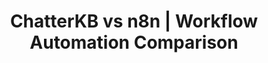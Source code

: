 ---
layout: marketing-comparison
sitemap:
  exclude: 'no'

title: ChatterKB vs n8n | Workflow Automation Comparison
description: "Discover why modern marketing teams choose ChatterKB's AI-powered knowledge & workflow automation over traditional node-based tools like n8n."

hero:
  title: "ChatterKB vs n8n"
  description: "Discover why modern marketing teams choose ChatterKB's AI-powered knowledge & workflow automation over traditional node-based tools like n8n."
  image: /assets/images/marketing/n8n-compare-hero.png
  primary_button:
    text: Try ChatterKB Free
    url: "https://app.chatterkb.com/auth/signup"
  secondary_button:
    text: Book a Demo
    url: "https://calendar.app.google/oKoqxPxBANh9d9cH9"

show_workflow_library: false

competitor_name: n8n

differences:
  rows:
    - label: "Pricing model"
      chatterkb: "Flat subscription, unlimited workflows"
      competitor: "Pay per execution / task"
    - label: "Workflow builder"
      chatterkb: "Plain-language prompts"
      competitor: "Node-based visual editor"
    - label: "Knowledge management"
      chatterkb: "Built-in KB grows over time"
      competitor: "None"
    - label: "Integrations"
      chatterkb: "Internal tools + 5,000+ via Zapier MCP"
      competitor: "≈300 native nodes"

about:
  chatterkb: |
    [ChatterKB](https://chatterkb.com) transforms how teams work by turning conversations into intelligent workflows. Unlike traditional automation tools that require technical expertise, ChatterKB lets anyone create powerful workflows simply by describing what they need in plain English.

    With ChatterKB, your team can:
    - Convert natural language instructions into executable workflows without coding
    - Automatically capture insights and decisions in a searchable knowledge base
    - Connect to existing tools and data sources without disrupting workflows
    - Build institutional memory that grows smarter with every interaction
    - Deploy workflows that adapt to new information and self-correct

    While technical platforms like n8n focus on node-based configuration for developers, ChatterKB brings workflow automation to everyone in your organization through an intuitive, conversation-first approach that preserves context and builds collective intelligence.

  competitor: |
    [n8n](https://n8n.io/) is a low-code, source-available, self-hostable alternative to ChatterKB. It’s really good for technical teams who want to build complex workflows faster.

    With n8n, you can build workflows using Javascript when you need flexibility. Or quickly connect apps with a drag n’ drop GUI when you don’t. You can easily handle advanced functionality like implementing multiple triggers, as well as branching and merging your flows.

pricing:
  chatterkb: |
    - **Free Plan**: $0 - 1 KB, 20 credits/mo
    - **Lite Plan**: [$12/mo - 1 KB, 100 credits/mo](https://app.chatterkb.com/checkout/plans)
    - **Plus Plan**: [$25/mo - 3 KBs, 350 credits/mo](https://app.chatterkb.com/checkout/plans)
    - **Pro Plan**: [$50/mo - 5 KBs, 800 credits/mo](https://app.chatterkb.com/checkout/plans)
    - **Business Plan**: Starting at $250/month - Custom KBs, credits, and users
    - **20% discount** on all plans with annual billing
    - All plans include unlimited knowledge storage
    - No hidden fees or premium upsells - all internal tools included
    - 30-day money-back guarantee on annual plans
  competitor: |
    - Self-hosted: Free (fair-code)
    - n8n Cloud: from **[$20 / month** for **2.5k executions](https://n8n.io/pricing/)**
    - Costs scale with execution volume
    - Enterprise plan pricing on request

mid_cta:
  headline: "Automate knowledge-driven workflows in minutes—not days."
  image: /assets/images/marketing/n8n-compare-mid-cta.png
  button_text: Try ChatterKB Free
  button_url: "https://app.chatterkb.com/auth/signup"

components:
  - title: Enterprise
    cb_text: |
        - **Data Sovereignty Options**: Control where your data lives with flexible deployment options that allow you to keep sensitive information in your own databases and servers while leveraging ChatterKB's processing capabilities
        - **Data Residency Controls**: Specify geographic locations for data storage and processing to meet regional compliance requirements
        - **Tenant Isolation**: Multi-tenant architecture with complete data separation between business units or client accounts
        - **Audit Logging**: Comprehensive activity tracking for compliance and security monitoring, with exportable logs for SIEM integration
        - **API-First Architecture**: Well-documented APIs for seamless integration with existing enterprise systems and custom applications
        - **Batch Processing**: Handle large-scale data operations efficiently for enterprise data volumes
        - **Role-Based Access Controls**: Granular permission settings for system features based on organizational roles
        - **Team Collaboration**: Built-in collaboration features for cross-functional teams
        - **Enterprise Billing**: Flexible enterprise billing options including invoicing
        - **Support**: Dedicated customer support with responsive service

    competitor_text: | 
        - **Self-hosted or Hosted**: Offers both self-hosted and n8n-hosted options, but with less focus on regulated industry compliance
        - **SAML SSO and LDAP**: Standard enterprise authentication protocols without specific data residency guarantees
        - **Environments**: Separation between dev, staging, and production environments
        - **Log Streaming**: Basic log streaming capabilities
        - **Version Control**: Workflow versioning through Git integration
        - **Team Collaboration**: Standard team collaboration features
        - **Developer Tools**: Technical debugging and development capabilities
        - **Enterprise Billing**: Invoice billing options
        - **Support**: Dedicated support with SLA agreements
    bg: ""

  - title: Ease of Use
    cb_text: |
        ChatterKB transforms workflow automation through its intuitive natural language interface that truly democratizes automation capabilities across organizations:

        - **Write, Don't Code**: Simply describe what you want to accomplish in plain English. For example, type "Create a workflow that monitors our client's social mentions, analyzes sentiment, and sends a weekly summary to our team" and ChatterKB handles the technical implementation.
        - **Zero Learning Curve**: New team members can create powerful workflows on day one without training sessions or technical onboarding. The interface feels as familiar as writing an email or document.
        - **Business-Friendly Terminology**: ChatterKB uses everyday business language rather than technical jargon. You'll work with concepts like "documents," "summaries," and "reports" instead of "nodes," "webhooks," or "API endpoints."
        - **Contextual Intelligence**: The system understands your business context and previous workflows, making increasingly intelligent suggestions as you use it. It learns your terminology and preferences over time.
        - **Self-Correcting Workflows**: When something doesn't work as expected, you can simply explain the issue conversationally, and ChatterKB will adjust the workflow accordingly without requiring technical debugging.
        - **Cross-Departmental Accessibility**: Marketing teams can create SEO analysis workflows, HR can automate onboarding processes, and sales can build client follow-up systems—all without developer support or IT tickets.
    competitor_text: |
        In stark contrast, n8n's node-based approach offers powerful capabilities but creates significant barriers for non-technical users:

        - **Technical Prerequisites**: Requires understanding of concepts like API endpoints, JSON data structures, and webhook configurations before even basic workflows can be created.
        - **Visual Programming Complexity**: Users must manually connect nodes, configure parameters, and understand data flow between components—essentially requiring programming logic without writing code.
        - **Extensive Documentation Required**: Even simple workflows demand consulting technical documentation to understand node configurations and parameter requirements.
        - **Developer Dependency**: Business teams typically need to submit IT tickets and wait for developer availability before automations can be implemented or modified.
        - **Troubleshooting Challenges**: When workflows fail, non-technical users struggle to identify where the problem occurred in the node chain, often requiring developer intervention.
        - **Significant Training Investment**: Organizations must invest in extensive training programs before business teams can utilize the platform, creating adoption barriers and implementation delays.
    bg: bg-body-tertiary

  - title: AI Automation
    cb_text: |
        ChatterKB offers a unified, memory-centric AI system that integrates document processing, knowledge management, and workflow automation in one cohesive platform. Rather than separating AI capabilities into modules, ChatterKB embeds intelligence throughout the entire system.

        Key Advantages Over n8n:
        1. **[Memory-First Architecture](/features/chat-assistant-memory/)**
        - ChatterKB builds institutional knowledge that compounds over time, unlike n8n's stateless workflow approach
        - Each interaction enriches the system's understanding, creating truly adaptive workflows
        - Knowledge persists across sessions, teams, and workflows without manual configuration
        
        2. **[Natural Language Workflow Creation](/features/workflows/)**
        - While n8n recommends "using AI as a starting point" for code that you then edit manually, ChatterKB allows complete workflow creation in plain English
        - No need to switch between AI assistance and manual node configuration
        - Non-technical users can create sophisticated workflows without coding or flowcharts
        
        3. **Contextual Intelligence**
        - ChatterKB maintains conversation context across all interactions
        - Workflows understand previous decisions and organizational knowledge
        - Self-correcting capabilities that adapt to new information during execution
        
        4. **Simplified Implementation**
        - n8n requires understanding LangChain nodes, agents, LLMs, and memory settings
        - ChatterKB handles these technical complexities behind the scenes
        - Focus on business outcomes rather than AI implementation details
        
        5. **Unified Experience**
        - n8n separates "AI for n8n" and "n8n for AI" as distinct modules
        - ChatterKB integrates all AI capabilities into a single, coherent experience
        - No context switching between building workflows and using AI features
        
        While n8n offers powerful capabilities for technical users who want to configure AI components manually, ChatterKB delivers a more accessible, integrated approach that brings advanced AI workflow capabilities to everyone in your organization without requiring technical expertise in LLMs, agents, or node-based programming.
    competitor_text: |
        n8n offers two AI modules: AI for n8n and n8n for AI:

        - AI for n8n: AI-assisted workflow building. n8n recommends using the ‘Ask AI’ feature as a starting point to create your initial code, and then edit it as needed.
        - n8n for AI: use n8n's advanced AI capabilities to create custom AI applications for your business operations.
        With n8n's LangChain nodes, you can easily incorporate AI-powered features into your workflows. These nodes are customizable, allowing you to select your preferred agent, Large Language Model (LLM), memory settings, and more. Plus, you can seamlessly connect LangChain logic with other data sources and services using any n8n node.

        That’s how n8n helps you build LLM apps:

        - Advanced chatbots: Create chatbots accessing diverse data for personalized interactions, surpassing basic queries. Use the Chat Trigger node when building AI workflows for chatbots and other chat interfaces.
        - Personalized assistants: Craft intelligent assistants integrating seamlessly with platforms like Google Drive, AWS, and others, enhancing personalization and context retention.
        - Information extraction: Implement extraction flows converting unstructured text into structured data using OutputParsers, facilitating downstream processing.
        - Document summarization: Develop tools summarizing extensive text into concise summaries while maintaining content essence and scope.
    bg: ""
  - title: Workflow Reliability
    cb_text: |
        ChatterKB's memory-centric execution model delivers superior reliability:

        - **Self-Correcting Workflows**: Workflows automatically adapt to new information and recover from errors without manual intervention
        - **Reasoner-Based Architecture**: Specialized components handle planning, RAG operations, and memory pre-population with focused context
        - **Dynamic Flow Control**: Intelligent mapping system with on_success and on_failed paths creates truly adaptive workflows
        - **Enhanced Status Model**: Four-state execution model (success/failure for progression, more_info/critical_failure for intelligent handling)
        - **Graceful Error Recovery**: When unexpected situations arise, workflows can replan steps and self-correct without human intervention
        - **Continuous Improvement**: Each workflow execution enriches the knowledge base, making future runs more reliable

    competitor_text: |
        n8n's node-based architecture follows traditional workflow execution patterns:

        - **Manual Error Handling**: Users must anticipate and explicitly program error conditions for each node
        - **Fixed Execution Paths**: Flows follow predetermined paths regardless of new context or changing conditions
        - **Binary Success/Failure**: Limited to basic pass/fail states without nuanced handling of partial information
        - **Restart Required**: Failed executions typically need manual intervention to diagnose and fix
        - **Stateless Execution**: Each workflow run starts fresh without benefiting from previous execution insights
        - **Developer Dependency**: Technical expertise required to implement proper error handling and recovery logic
    bg: bg-body-tertiary
    
choose:
  chatterkb:
    - "You’re a business team that values speed over technical depth"
    - "You need a living knowledge base alongside automation"
    - "You want AI-powered insights baked into every workflow"
    - "Marketing, client service, or compliance drive your use cases"
  competitor:
    - "You’re a developer who loves full control via flowcharts"
    - "You prefer self-hosting and open-source licensing"
    - "You need unlimited custom nodes & low-level configuration"

cta:
  title: "Ready to experience knowledge-driven automation?"
  description: "Start your free trial today and experience how ChatterKB turns scattered knowledge into compounding intelligence."
  primary_button:
    text: Try ChatterKB Free
    url: "https://app.chatterkb.com/auth/signup"
  secondary_button:
    text: Book a Demo
    url: "https://calendar.app.google/oKoqxPxBANh9d9cH9"

content_title: ""

icons:
  chatterkb: /assets/images/chatterkb-logo-ex.png
  competitor: /assets/images/competitors/n8n-color.png
---